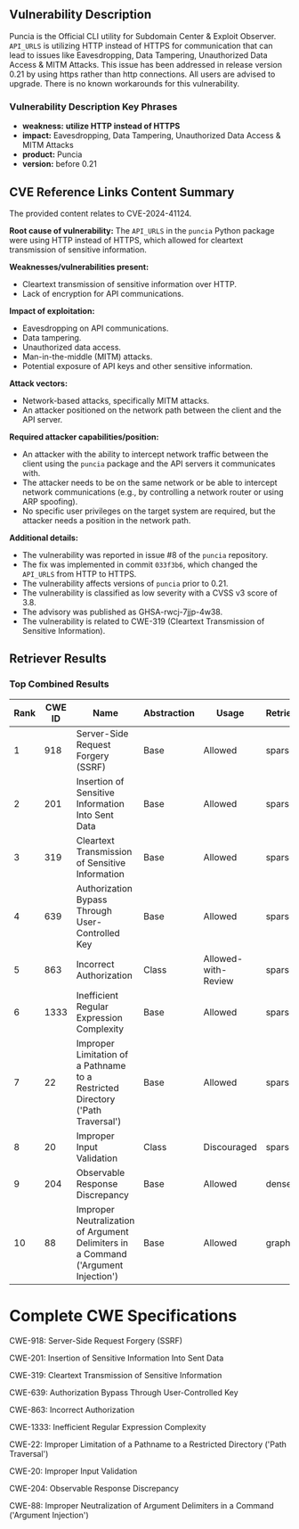 ## Vulnerability Description
Puncia is the Official CLI utility for Subdomain Center & Exploit Observer. `API_URLS` is utilizing HTTP instead of HTTPS for communication that can lead to issues like Eavesdropping, Data Tampering, Unauthorized Data Access & MITM Attacks. This issue has been addressed in release version 0.21 by using https rather than http connections. All users are advised to upgrade. There is no known workarounds for this vulnerability.

### Vulnerability Description Key Phrases
- **weakness:** **utilize HTTP instead of HTTPS**
- **impact:** Eavesdropping, Data Tampering, Unauthorized Data Access & MITM Attacks
- **product:** Puncia
- **version:** before 0.21

## CVE Reference Links Content Summary
The provided content relates to CVE-2024-41124.

**Root cause of vulnerability:**
The `API_URLS` in the `puncia` Python package were using HTTP instead of HTTPS, which allowed for cleartext transmission of sensitive information.

**Weaknesses/vulnerabilities present:**
- Cleartext transmission of sensitive information over HTTP.
- Lack of encryption for API communications.

**Impact of exploitation:**
- Eavesdropping on API communications.
- Data tampering.
- Unauthorized data access.
- Man-in-the-middle (MITM) attacks.
- Potential exposure of API keys and other sensitive information.

**Attack vectors:**
- Network-based attacks, specifically MITM attacks.
- An attacker positioned on the network path between the client and the API server.

**Required attacker capabilities/position:**
- An attacker with the ability to intercept network traffic between the client using the `puncia` package and the API servers it communicates with.
- The attacker needs to be on the same network or be able to intercept network communications (e.g., by controlling a network router or using ARP spoofing).
- No specific user privileges on the target system are required, but the attacker needs a position in the network path.

**Additional details:**
- The vulnerability was reported in issue #8 of the `puncia` repository.
- The fix was implemented in commit `033f3b6`, which changed the `API_URLS` from HTTP to HTTPS.
- The vulnerability affects versions of `puncia` prior to 0.21.
- The vulnerability is classified as low severity with a CVSS v3 score of 3.8.
- The advisory was published as GHSA-rwcj-7jjp-4w38.
- The vulnerability is related to CWE-319 (Cleartext Transmission of Sensitive Information).

## Retriever Results

### Top Combined Results

| Rank | CWE ID | Name | Abstraction | Usage  | Retrievers | Individual Scores |
|------|--------|------|-------------|-------|------------|-------------------|
| 1 | 918 | Server-Side Request Forgery (SSRF) | Base | Allowed | sparse | 0.330 |
| 2 | 201 | Insertion of Sensitive Information Into Sent Data | Base | Allowed | sparse | 0.326 |
| 3 | 319 | Cleartext Transmission of Sensitive Information | Base | Allowed | sparse | 0.324 |
| 4 | 639 | Authorization Bypass Through User-Controlled Key | Base | Allowed | sparse | 0.307 |
| 5 | 863 | Incorrect Authorization | Class | Allowed-with-Review | sparse | 0.302 |
| 6 | 1333 | Inefficient Regular Expression Complexity | Base | Allowed | sparse | 0.302 |
| 7 | 22 | Improper Limitation of a Pathname to a Restricted Directory ('Path Traversal') | Base | Allowed | sparse | 0.300 |
| 8 | 20 | Improper Input Validation | Class | Discouraged | sparse | 0.300 |
| 9 | 204 | Observable Response Discrepancy | Base | Allowed | dense | 0.457 |
| 10 | 88 | Improper Neutralization of Argument Delimiters in a Command ('Argument Injection') | Base | Allowed | graph | 0.002 |



# Complete CWE Specifications

CWE-918: Server-Side Request Forgery (SSRF)

CWE-201: Insertion of Sensitive Information Into Sent Data

CWE-319: Cleartext Transmission of Sensitive Information

CWE-639: Authorization Bypass Through User-Controlled Key

CWE-863: Incorrect Authorization

CWE-1333: Inefficient Regular Expression Complexity

CWE-22: Improper Limitation of a Pathname to a Restricted Directory ('Path Traversal')

CWE-20: Improper Input Validation

CWE-204: Observable Response Discrepancy

CWE-88: Improper Neutralization of Argument Delimiters in a Command ('Argument Injection')